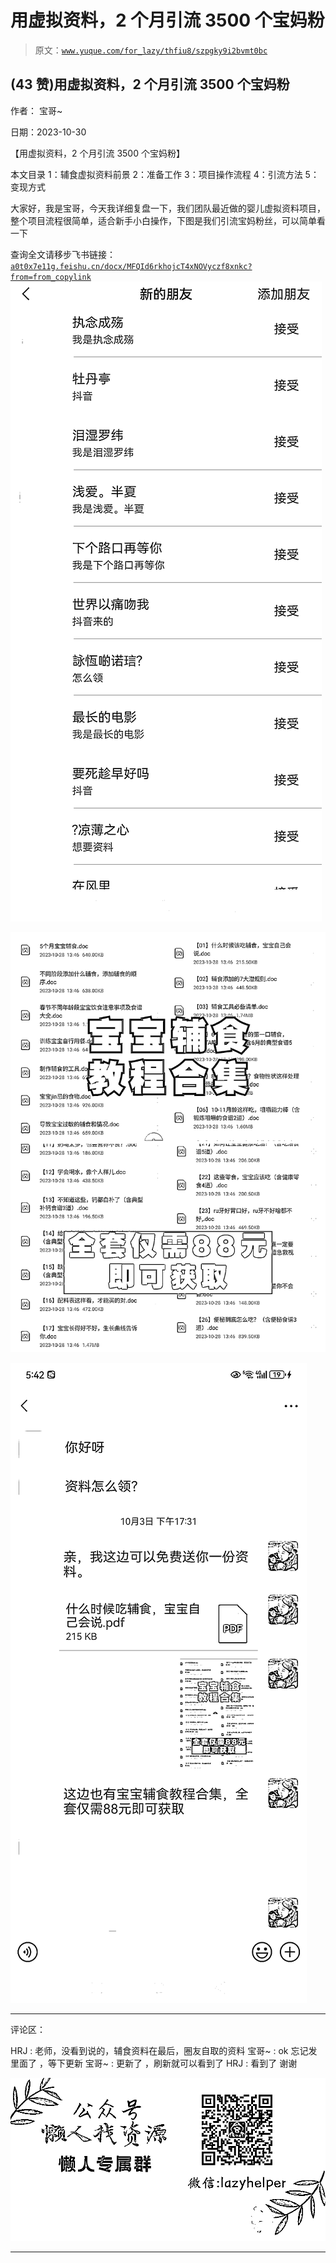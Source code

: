 # 用虚拟资料，2 个月引流 3500 个宝妈粉

> 原文：[`www.yuque.com/for_lazy/thfiu8/szpgky9i2bvmt0bc`](https://www.yuque.com/for_lazy/thfiu8/szpgky9i2bvmt0bc)

## (43 赞)用虚拟资料，2 个月引流 3500 个宝妈粉

作者： 宝哥~

日期：2023-10-30

【用虚拟资料，2 个月引流 3500 个宝妈粉】

本文目录
1：辅食虚拟资料前景
2：准备工作
3：项目操作流程
4：引流方法
5：变现方式

大家好，我是宝哥，今天我详细复盘一下，我们团队最近做的婴儿虚拟资料项目，整个项目流程很简单，适合新手小白操作，下图是我们引流宝妈粉丝，可以简单看一下

查询全文请移步飞书链接：[`a0t0x7e11g.feishu.cn/docx/MFQId6rkhojcT4xNOVyczf8xnkc?from=from_copylink`](https://a0t0x7e11g.feishu.cn/docx/MFQId6rkhojcT4xNOVyczf8xnkc?from=from_copylink)![](img/ca0c54bc568cecb5fc6d1f217d2f6292.png)

![](img/834d4d7705198964f76631304868f87a.png)

![](img/8265b36fc80b348fa1a0d62f31fe751e.png)

* * *

评论区：

HRJ : 老师，没看到说的，辅食资料在最后，圈友自取的资料
宝哥~ : ok 忘记发里面了 ，等下更新
宝哥~ : 更新了 ，刷新就可以看到了
HRJ : 看到了 谢谢

![](img/1c37d505930596d12a88ab23e11aa07a.png)

* * *